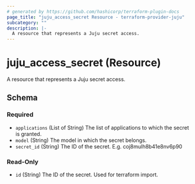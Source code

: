 ```yaml
---
# generated by https://github.com/hashicorp/terraform-plugin-docs
page_title: "juju_access_secret Resource - terraform-provider-juju"
subcategory: ""
description: |-
  A resource that represents a Juju secret access.
---
```


# juju_access_secret (Resource)

A resource that represents a Juju secret access.



<!-- schema generated by tfplugindocs -->
## Schema

### Required

- `applications` (List of String) The list of applications to which the secret is granted.
- `model` (String) The model in which the secret belongs.
- `secret_id` (String) The ID of the secret. E.g. coj8mulh8b41e8nv6p90

### Read-Only

- `id` (String) The ID of the secret. Used for terraform import.
